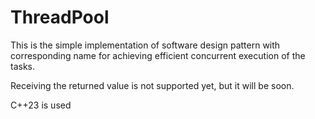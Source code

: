 # ThreadPool
This is the simple implementation of software design pattern with corresponding name for achieving efficient concurrent execution of the tasks. 

Receiving the returned value is not supported yet, but it will be soon.

C++23 is used
